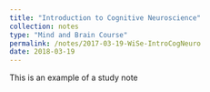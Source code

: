 ```yaml
---
title: "Introduction to Cognitive Neuroscience"
collection: notes
type: "Mind and Brain Course"
permalink: /notes/2017-03-19-WiSe-IntroCogNeuro
date: 2018-03-19
---
```


This is an example of a study note

